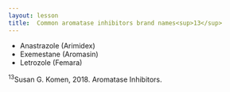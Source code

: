 ```yaml
---
layout: lesson
title:  Common aromatase inhibitors brand names<sup>13</sup>
---
```


* Anastrazole (Arimidex)
* Exemestane (Aromasin)
* Letrozole (Femara)

<sup>13</sup>Susan G. Komen, 2018. Aromatase Inhibitors.